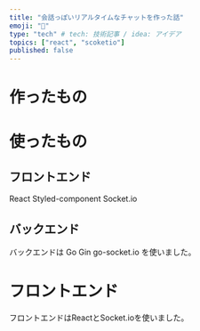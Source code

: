 ```yaml
---
title: "会話っぽいリアルタイムなチャットを作った話"
emoji: "📘"
type: "tech" # tech: 技術記事 / idea: アイデア
topics: ["react", "scoketio"]
published: false
---
```


# 作ったもの

# 使ったもの
## フロントエンド
React
Styled-component
Socket.io

## バックエンド
バックエンドは
Go
Gin
go-socket.io
を使いました。

# フロントエンド
フロントエンドはReactとSocket.ioを使いました。

